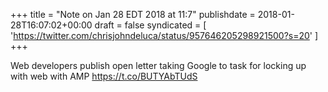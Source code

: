 +++
title = "Note on Jan 28 EDT 2018 at 11:7"
publishdate = 2018-01-28T16:07:02+00:00
draft = false
syndicated = [ 'https://twitter.com/chrisjohndeluca/status/957646205298921500?s=20' ]
+++

Web developers publish open letter taking Google to task for locking up with web with AMP https://t.co/BUTYAbTUdS
